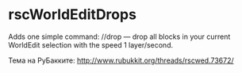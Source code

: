 rscWorldEditDrops
=================

Adds one simple command: //drop — drop all blocks in your current WorldEdit selection with the speed 1 layer/second.

Тема на РуБакките: http://www.rubukkit.org/threads/rscwed.73672/
